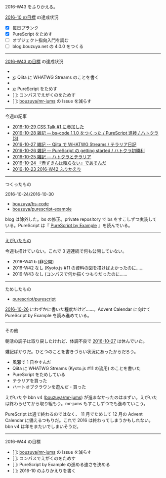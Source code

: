 2016-W43 をふりかえる。

[2016-10 の目標][2016-09-30] の達成状況

- [x] 毎日プランク
- [x] PureScript をためす
- [ ] オブジェクト指向入門を読む
- [ ] blog.bouzuya.net の 4.0.0 をつくる

-----

[2016-W43 の目標][2016-10-23] の達成状況

- [x]: 朝活の調子を取り戻す
- [x]: Qiita に WHATWG Streams のことを書く
- [x]: 『赤ずきんは眠らない』のことを書く
- [x]: PureScript をためす
- [ ]: コンパスでえがくのをためす
- [ ]: [bouzuya/mr-jums][] の Issue を減らす

-----

今週の記事

- [2016-10-29 CSS Talk #1 に参加した][2016-10-29]
- [2016-10-28 雑記 -- bs-code 1.1.0 をつくった / PureScript 進捗 / ハトクラ (3)][2016-10-28]
- [2016-10-27 雑記 -- Qiita で WHATWG Streams / テラリア日記][2016-10-27]
- [2016-10-26 雑記 -- PureScript の getting started / ハトクラ初勝利][2016-10-26]
- [2016-10-25 雑記 -- ハトクラとテラリア][2016-10-25]
- [2016-10-24 『赤ずきんは眠らない』であそんだ][2016-10-24]
- [2016-10-23 2016-W42 ふりかえり][2016-10-23]

-----

つくったもの

2016-10-24/2016-10-30

- [bouzuya/bs-code][]
- [bouzuya/purescript-example][]

blog は除外した。bs の修正。private repository で bs をすこしずつ実装している。PureScript は『 [PureScript by Example](https://leanpub.com/purescript/read) 』を読んでいる。

-----

[えがいたもの](http://floating-scrubland-79854.herokuapp.com/)

今週も描けていない。これで 3 週連続で何も公開していない。

- 2016-W41 b (非公開)
- 2016-W42 なし (Kyoto.js #11 の資料の図を描けばよかったのに……
- 2016-W43 なし (コンパスで何か描くつもりだったのに……

-----

ためしたもの

- [purescript/purescript][]

[2016-10-26][] にわずかに書いた程度だけど……。Advent Calendar に向けて PureScript by Example を読み進めている。

-----

その他

朝活の調子は取り戻したけれど、体調不良で [2016-10-27][] は休んでいた。

雑記ばかりだ。ひとつのことを書きづらい状況にあったからだろう。

- 風邪で 1 日やすんだ
- Qiita に WHATWG Streams (Kyoto.js #11 の流用) のことを書いた
- PureScript をためしている
- テラリアを買った
- ハートオブクラウンを遊んだ・買った

えがいたや bbn v4 ([bouzuya/mr-jums][]) が進まなかったのはまずい。えがいたは終わらせてから取り組もう。mr-jums もすこしずつでも進めていこう。

PureScript は週で終わるのではなく、 11 月でためして 12 月の Advent Calendar に備えるつもりだ。これで 2016 は終わってしまうかもしれない。bbn v4 は年をまたいでしまいそうだ。

-----

2016-W44 の目標

- [ ]: [bouzuya/mr-jums][] の Issue を減らす
- [ ]: コンパスでえがくのをためす
- [ ]: PureScript by Example の進める速さを決める
- [ ]: 2016-10 のふりかえりを書く

[2016-09-30]: http://blog.bouzuya.net/2016/09/30/
[2016-10-23]: http://blog.bouzuya.net/2016/10/23/
[2016-10-24]: http://blog.bouzuya.net/2016/10/24/
[2016-10-25]: http://blog.bouzuya.net/2016/10/25/
[2016-10-26]: http://blog.bouzuya.net/2016/10/26/
[2016-10-27]: http://blog.bouzuya.net/2016/10/27/
[2016-10-28]: http://blog.bouzuya.net/2016/10/28/
[2016-10-29]: http://blog.bouzuya.net/2016/10/29/
[bouzuya/bs-code]: https://github.com/bouzuya/bs-code
[bouzuya/mr-jums]: https://github.com/bouzuya/mr-jums
[bouzuya/purescript-example]: https://github.com/bouzuya/purescript-example
[purescript/purescript]: https://github.com/purescript/purescript
